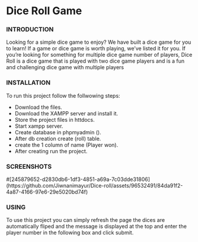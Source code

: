 <h1>Dice Roll Game</h1>
<h3>INTRODUCTION</h3>
Looking for a simple dice game to enjoy? We have built a dice game for you to learn! If a game
or dice game is worth playing, we’ve listed it for you. If you’re looking for something for
multiple dice game number of players, Dice Roll is a dice game that is played with two dice
game players and is a fun and challenging dice game with multiple players
<h3>INSTALLATION</h3>
To run this project follow the follwowing steps: 
<ul>
  <li>Download the files.</li>
  <li>Download the XAMPP server and install it.</li>
  <li>Store the project files in httdocs.</li>
  <li>Start xampp server.</li>
  <li>Create database in phpmyadmin ().</li>
  <li>After db creation create (roll) table.</li>
  <li>create the 1 column of name (Player won).</li>
  <li>After creating run the project.</li>
</ul>
<h3>SCREENSHOTS</h3>
#[245879652-d2830db6-1df3-4851-a69a-7c03dde31806](https://github.com/Jiwnanimayur/Dice-roll/assets/96532491/84da91f2-4a87-4166-97e6-29e5020bd74f)


<h3>USING </h3>
To use this project you can simply refresh the page the dices are automatically fliped and the message is displayed at the top and enter the player number in the following box and click submit.</li>
